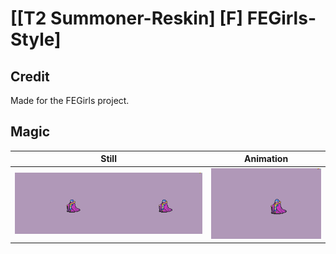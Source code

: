 # [\[T2 Summoner-Reskin\] \[F\] FEGirls-Style]

## Credit

Made for the FEGirls project.
	
## Magic

| Still | Animation |
| :---: | :-------: |
| ![Magic still](./Magic_000.png) | ![Magic animation](./Magic.gif) |

